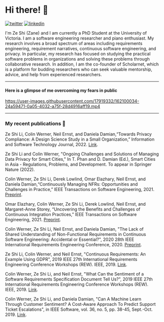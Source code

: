 # Hi there! 🔭
[![twitter](https://user-images.githubusercontent.com/17919332/162102273-9b8d8487-12b4-417a-ba62-ff1aab52c0e8.png)][1]
[![linkedin](https://user-images.githubusercontent.com/17919332/162102274-7e779b6a-fb65-4b75-aaef-ca572ff729f1.png)][2]

I'm Ze Shi (Zane) and I am currently a PhD Student at the University of Victoria. 
I am a software engineering researcher and piano enthusiast. My research involves a broad spectrum of areas including requirements engineering, requirement narratives, continuous software engineering, and privacy. 
In particular, my research has focused on studying the practical software problems in organizations and solving these problems through collaborative research. 
In addition, I am the co-founder of Scholarnet, which is a platform for budding researchers who can seek valuable mentorship, advice, and help from experienced researchers. 
_________

<h4 >
Here is a glimpse of me overcoming my fears in public
</h4>
  
https://user-images.githubusercontent.com/17919332/162100034-24a59471-0a05-4032-a75f-28d4916aff19.mp4


_________

### My recent publications 🌱 

Ze Shi Li, Colin Werner, Neil Ernst, and Daniela Damian,“Towards Privacy Compliance: A Design Science Study in a Small Organization,” Information and Software Technology Journal, 2022. [Link](https://www.sciencedirect.com/science/article/pii/S0950584922000362).

Ze Shi Li and Colin Werner, "Ongoing Challenges and Solutions of Managing Data Privacy for Smart Cities," In T. Phan and D. Damian (Ed.), Smart Cities in Asia - Regulations, Problems, and Development. To appear in Springer Nature (2022).

Colin Werner, Ze Shi Li, Derek Lowlind, Omar Elazhary, Neil Ernst, and Daniela Damian,“Continuously Managing NFRs: Opportunities and Challenges in Practice,” IEEE Transactions on Software Engineering, 2021. [Preprint](https://arxiv.org/pdf/2103.07067.pdf).

Omar Elazhary, Colin Werner, Ze Shi Li, Derek Lowlind, Neil Ernst, and Margaret-Anne Storey, “Uncovering the Benefits and Challenges of Continuous Integration Practices,” IEEE Transactions on Software Engineering, 2021. [Preprint](https://arxiv.org/abs/2103.04251).

Colin Werner, Ze Shi Li, Neil Ernst, and Daniela Damian, "The Lack of Shared Understanding of Non-Functional Requirements in Continuous Software Engineering: Accidental or Essential?", 2020 28th IEEE International Requirements Engineering Conference, 2020. [Preprint](https://arxiv.org/abs/2007.01761).
  
Ze Shi Li, Colin Werner, and Neil Ernst, "Continuous Requirements: An Example Using GDPR", 2019 IEEE 27th International Requirements Engineering Conference Workshops (REW). IEEE, 2019. [Link](https://ieeexplore.ieee.org/abstract/document/8933680).

Colin Werner, Ze Shi Li, and Neil Ernst, "What Can the Sentiment of a Software Requirements Specification Document Tell Us?", 2019 IEEE 27th International Requirements Engineering Conference Workshops (REW). IEEE, 2019. [Link](https://ieeexplore.ieee.org/document/8933613).

Colin Werner, Ze Shi Li, and Daniela Damian, "Can A Machine Learn Through Customer Sentiment? A Cost-Aware Approach To Predict Support Ticket Escalations", in IEEE Software, vol. 36, no. 5, pp. 38-45, Sept.-Oct. 2019. [Link](https://ieeexplore.ieee.org/document/8933613).



<!--
**Zanelib1/Zanelib1** is a ✨ _special_ ✨ repository because its `README.md` (this file) appears on your GitHub profile.

Here are some ideas to get you started:

- I’m currently working on ...
- 🌱 I’m currently learning ...
- 👯 I’m looking to collaborate on ...
- 🤔 I’m looking for help with ...
- 💬 Ask me about ...
- 📫 How to reach me: ...
- 😄 Pronouns: ...
- ⚡ Fun fact: ...
-->

[1]: https://twitter.com/ze_shi_li
[2]: https://www.linkedin.com/in/ze-li/

